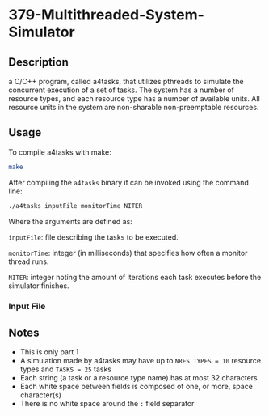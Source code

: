 # 379-Multithreaded-System-Simulator

## Description

a C/C++ program, called a4tasks, that utilizes
pthreads to simulate the concurrent execution of a set of tasks. The system has a number of
resource types, and each resource type has a number of available units. All resource units in the
system are non-sharable non-preemptable resources.

## Usage
To compile a4tasks with make:
```bash
make
```

After compiling the `a4tasks` binary it can be invoked using the command line:
```bash
./a4tasks inputFile monitorTime NITER
```

Where the arguments are defined as:

`inputFile`: file describing the tasks to be executed. 

`monitorTime`: integer (in milliseconds) that specifies how often a monitor
    thread runs.

`NITER`: integer noting the amount of iterations each task executes 
    before the simulator finishes.

### Input File

## Notes
- This is only part 1
- A simulation made by a4tasks may have up to `NRES TYPES = 10` resource types and `TASKS = 25` tasks
- Each string (a task or a resource type name) has at most 32 characters
- Each white space between fields is composed of one, or more, space character(s)
- There is no white space around the `:` field separator
